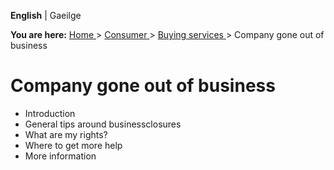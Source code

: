 **English** |  Gaeilge 

**You are here:** [ Home ](/en/) > [ Consumer ](/en/consumer/) > [ Buying
services ](/en/consumer/buying-services/) > Company gone out of business

#  Company gone out of business

  * Introduction 
  * General tips around businessclosures 
  * What are my rights? 
  * Where to get more help 
  * More information 
